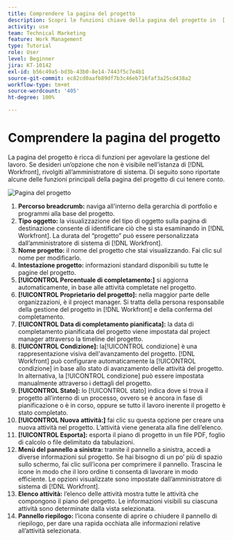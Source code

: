 ```yaml
---
title: Comprendere la pagina del progetto
description: Scopri le funzioni chiave della pagina del progetto in  [!DNL  Workfront]  per aiutarti a pianificare e gestire i tuoi progetti.
activity: use
team: Technical Marketing
feature: Work Management
type: Tutorial
role: User
level: Beginner
jira: KT-10142
exl-id: b56c49a5-bd3b-43b0-8e14-7443f5c7e4b1
source-git-commit: ec82cd0aafb89df7b3c46eb716faf3a25cd438a2
workflow-type: tm+mt
source-wordcount: '405'
ht-degree: 100%

---
```


# Comprendere la pagina del progetto

La pagina del progetto è ricca di funzioni per agevolare la gestione del lavoro. Se desideri un’opzione che non è visibile nell’istanza di [!DNL Workfront], rivolgiti all’amministratore di sistema. Di seguito sono riportate alcune delle funzioni principali della pagina del progetto di cui tenere conto.

![Pagina del progetto](assets/project-page-graphic-for-planner.png)

1. **Percorso breadcrumb:** naviga all&#39;interno della gerarchia di portfolio e programmi alla base del progetto.
2. **Tipo oggetto:** la visualizzazione del tipo di oggetto sulla pagina di destinazione consente di identificare ciò che si sta esaminando in [!DNL Workfront]. La durata del “progetto” può essere personalizzata dall’amministratore di sistema di [!DNL Workfront].
3. **Nome progetto:** il nome del progetto che stai visualizzando. Fai clic sul nome per modificarlo.
4. **Intestazione progetto:** informazioni standard disponibili su tutte le pagine del progetto.
5. **[!UICONTROL Percentuale di completamento:]** si aggiorna automaticamente, in base alle attività completate nel progetto.
6. **[!UICONTROL Proprietario del progetto]:** nella maggior parte delle organizzazioni, è il project manager. Si tratta della persona responsabile della gestione del progetto in [!DNL Workfront] e della conferma del completamento.
7. **[!UICONTROL Data di completamento pianificata]:** la data di completamento pianificata del progetto viene impostata dal project manager attraverso la timeline del progetto.
8. **[!UICONTROL Condizione]:** la[!UICONTROL  condizione] è una rappresentazione visiva dell&#39;avanzamento del progetto. [!DNL Workfront] può configurare automaticamente la [!UICONTROL condizione] in base allo stato di avanzamento delle attività del progetto. In alternativa, la [!UICONTROL condizione] può essere impostata manualmente attraverso i dettagli del progetto.
9. **[!UICONTROL Stato]:** lo [!UICONTROL stato] indica dove si trova il progetto all’interno di un processo, ovvero se è ancora in fase di pianificazione o è in corso, oppure se tutto il lavoro inerente il progetto è stato completato.
10. **[!UICONTROL Nuova attività:]** fai clic su questa opzione per creare una nuova attività nel progetto. L’attività viene generata alla fine dell’elenco.
11. **[!UICONTROL Esporta]:** esporta il piano di progetto in un file PDF, foglio di calcolo o file delimitato da tabulazioni.
12. **Menù del pannello a sinistra:** tramite il pannello a sinistra, accedi a diverse informazioni sul progetto. Se hai bisogno di un po’ più di spazio sullo schermo, fai clic sull’icona per comprimere il pannello. Trascina le icone in modo che il loro ordine ti consenta di lavorare in modo efficiente. Le opzioni visualizzate sono impostate dall’amministratore di sistema di [!DNL Workfront].
13. **Elenco attività:** l’elenco delle attività mostra tutte le attività che compongono il piano del progetto. Le informazioni visibili su ciascuna attività sono determinate dalla vista selezionata.
14. **Pannello riepilogo:** l’icona consente di aprire o chiudere il pannello di riepilogo, per dare una rapida occhiata alle informazioni relative all’attività selezionata.
